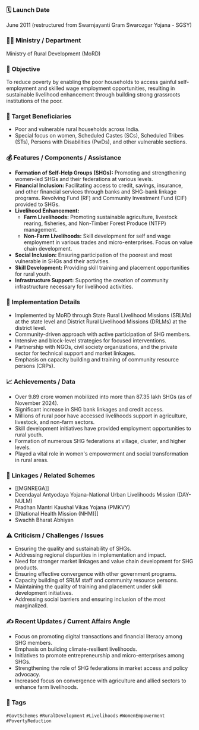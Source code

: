 
### 🗓️ **Launch Date**
June 2011 (restructured from Swarnjayanti Gram Swarozgar Yojana - SGSY)

### 🧑‍🏫 **Ministry / Department**
Ministry of Rural Development (MoRD)

### 🎯 **Objective**
To reduce poverty by enabling the poor households to access gainful self-employment and skilled wage employment opportunities, resulting in sustainable livelihood enhancement through building strong grassroots institutions of the poor.

### 👥 **Target Beneficiaries**
- Poor and vulnerable rural households across India.
- Special focus on women, Scheduled Castes (SCs), Scheduled Tribes (STs), Persons with Disabilities (PwDs), and other vulnerable sections.

### 💰 **Features / Components / Assistance**
- **Formation of Self-Help Groups (SHGs):** Promoting and strengthening women-led SHGs and their federations at various levels.
- **Financial Inclusion:** Facilitating access to credit, savings, insurance, and other financial services through banks and SHG-bank linkage programs. Revolving Fund (RF) and Community Investment Fund (CIF) provided to SHGs.
- **Livelihood Enhancement:**
    - **Farm Livelihoods:** Promoting sustainable agriculture, livestock rearing, fisheries, and Non-Timber Forest Produce (NTFP) management.
    - **Non-Farm Livelihoods:** Skill development for self and wage employment in various trades and micro-enterprises. Focus on value chain development.
- **Social Inclusion:** Ensuring participation of the poorest and most vulnerable in SHGs and their activities.
- **Skill Development:** Providing skill training and placement opportunities for rural youth.
- **Infrastructure Support:** Supporting the creation of community infrastructure necessary for livelihood activities.

### 📍 **Implementation Details**
- Implemented by MoRD through State Rural Livelihood Missions (SRLMs) at the state level and District Rural Livelihood Missions (DRLMs) at the district level.
- Community-driven approach with active participation of SHG members.
- Intensive and block-level strategies for focused interventions.
- Partnership with NGOs, civil society organizations, and the private sector for technical support and market linkages.
- Emphasis on capacity building and training of community resource persons (CRPs).

### 📈 **Achievements / Data**
- Over 9.89 crore women mobilized into more than 87.35 lakh SHGs (as of November 2024).
- Significant increase in SHG bank linkages and credit access.
- Millions of rural poor have accessed livelihoods support in agriculture, livestock, and non-farm sectors.
- Skill development initiatives have provided employment opportunities to rural youth.
- Formation of numerous SHG federations at village, cluster, and higher levels.
- Played a vital role in women's empowerment and social transformation in rural areas.

### 🧩 **Linkages / Related Schemes**
- [[MGNREGA]]
- Deendayal Antyodaya Yojana-National Urban Livelihoods Mission (DAY-NULM)
- Pradhan Mantri Kaushal Vikas Yojana (PMKVY)
- [[National Health Mission (NHM)]]
- Swachh Bharat Abhiyan

### ⚠️ **Criticism / Challenges / Issues**
- Ensuring the quality and sustainability of SHGs.
- Addressing regional disparities in implementation and impact.
- Need for stronger market linkages and value chain development for SHG products.
- Ensuring effective convergence with other government programs.
- Capacity building of SRLM staff and community resource persons.
- Maintaining the quality of training and placement under skill development initiatives.
- Addressing social barriers and ensuring inclusion of the most marginalized.

### ✍️ **Recent Updates / Current Affairs Angle**
- Focus on promoting digital transactions and financial literacy among SHG members.
- Emphasis on building climate-resilient livelihoods.
- Initiatives to promote entrepreneurship and micro-enterprises among SHGs.
- Strengthening the role of SHG federations in market access and policy advocacy.
- Increased focus on convergence with agriculture and allied sectors to enhance farm livelihoods.

### 🔗 **Tags**
`#GovtSchemes` `#RuralDevelopment` `#Livelihoods` `#WomenEmpowerment` `#PovertyReduction`